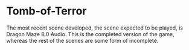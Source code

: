 # Tomb-of-Terror

The most recent scene developed, the scene expected to be played, is Dragon Maze 8.0 Audio. This is the completed version of the game, whereas
the rest of the scenes are some form of incomplete. 
